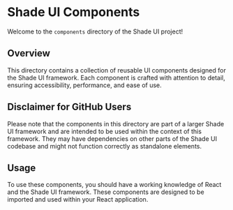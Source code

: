 # Shade UI Components

Welcome to the `components` directory of the Shade UI project!

## Overview

This directory contains a collection of reusable UI components designed for the Shade UI framework. Each component is crafted with attention to detail, ensuring accessibility, performance, and ease of use.

## Disclaimer for GitHub Users

Please note that the components in this directory are part of a larger Shade UI framework and are intended to be used within the context of this framework. They may have dependencies on other parts of the Shade UI codebase and might not function correctly as standalone elements.

## Usage

To use these components, you should have a working knowledge of React and the Shade UI framework. These components are designed to be imported and used within your React application.
